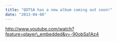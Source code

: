 ```yaml
---
title: "QOTSA has a new album coming out soon!"
date: "2013-04-08"
---
```


http://www.youtube.com/watch?feature=player\_embedded&v=-90obSa1Az4
